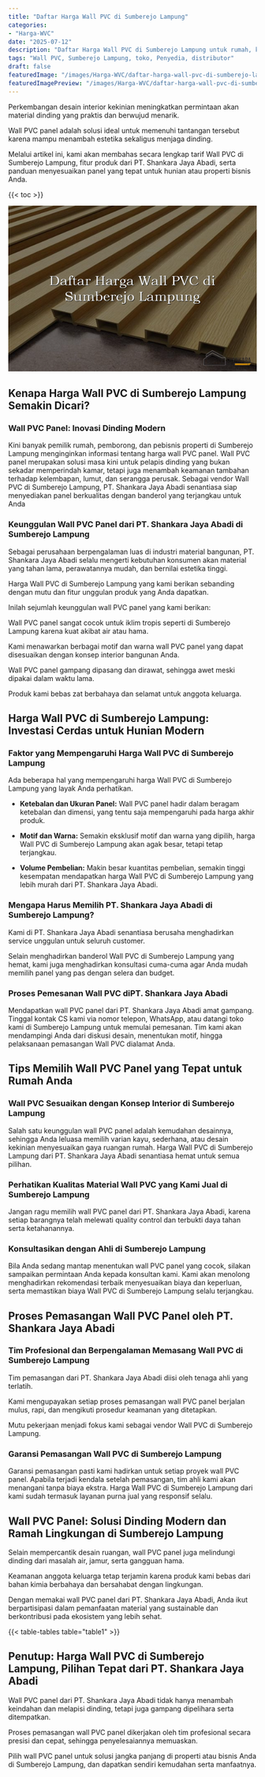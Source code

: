 ```yaml
---
title: "Daftar Harga Wall PVC di Sumberejo Lampung"
categories:
- "Harga-WVC"
date: "2025-07-12"
description: "Daftar Harga Wall PVC di Sumberejo Lampung untuk rumah, kantor, serta gerai. Material berkualitas, pilihan motif, variasi warna modern, dengan jasa instalasi oleh tim berpengalaman dan garansi resmi!|Layanan distribusi Wall PVC di Sumberejo Lampung untuk keperluan tempat tinggal, perkantoran, maupun toko, dengan material unggulan dan penempatan oleh tim berpengalaman serta jaminan resmi.|Pilihan Wall PVC di Sumberejo Lampung yang andal bagi rumah, perkantoran, serta toko, dengan produk unggulan dan pemasangan ditangani oleh teknisi ahli serta garansi resmi.|Distribusi Wall PVC di Sumberejo Lampung untuk rumah, kantor, dan gerai, dengan produk berkualitas dan instalasi dikerjakan oleh teknisi berpengalaman, lengkap beserta kepastian resmi.}"
tags: "Wall PVC, Sumberejo Lampung, toko, Penyedia, distributor"
draft: false
featuredImage: "/images/Harga-WVC/daftar-harga-wall-pvc-di-sumberejo-lampung.png"
featuredImagePreview: "/images/Harga-WVC/daftar-harga-wall-pvc-di-sumberejo-lampung.png"
---
```


Perkembangan desain interior kekinian meningkatkan permintaan akan material dinding yang praktis dan berwujud menarik.

Wall PVC panel adalah solusi ideal untuk memenuhi tantangan tersebut karena mampu menambah estetika sekaligus menjaga dinding.

Melalui artikel ini, kami akan membahas secara lengkap tarif Wall PVC di Sumberejo Lampung, fitur produk dari PT. Shankara Jaya Abadi, serta panduan menyesuaikan panel yang tepat untuk hunian atau properti bisnis Anda.

{{< toc >}}

![Daftar Harga Wall PVC di Sumberejo Lampung](/images/Harga-WVC/Daftar-Harga-Wall-PVC-di-Sumberejo-Lampung.png)

## Kenapa Harga Wall PVC di Sumberejo Lampung Semakin Dicari?

### Wall PVC Panel: Inovasi Dinding Modern

Kini banyak pemilik rumah, pemborong, dan pebisnis properti di Sumberejo Lampung menginginkan informasi tentang harga wall PVC panel. Wall PVC panel merupakan solusi masa kini untuk pelapis dinding yang bukan sekadar memperindah kamar, tetapi juga menambah keamanan tambahan terhadap kelembapan, lumut, dan serangga perusak. Sebagai vendor Wall PVC di Sumberejo Lampung, PT. Shankara Jaya Abadi senantiasa siap menyediakan panel berkualitas dengan banderol yang terjangkau untuk Anda

### Keunggulan Wall PVC Panel dari PT. Shankara Jaya Abadi di Sumberejo Lampung

Sebagai perusahaan berpengalaman luas di industri material bangunan, PT. Shankara Jaya Abadi selalu mengerti kebutuhan konsumen akan material yang tahan lama, perawatannya mudah, dan bernilai estetika tinggi.

Harga Wall PVC di Sumberejo Lampung yang kami berikan sebanding dengan mutu dan fitur unggulan produk yang Anda dapatkan.

Inilah sejumlah keunggulan wall PVC panel yang kami berikan:

Wall PVC panel sangat cocok untuk iklim tropis seperti di Sumberejo Lampung karena kuat akibat air atau hama.

Kami menawarkan berbagai motif dan warna wall PVC panel yang dapat disesuaikan dengan konsep interior bangunan Anda.

Wall PVC panel gampang dipasang dan dirawat, sehingga awet meski dipakai dalam waktu lama.

Produk kami bebas zat berbahaya dan selamat untuk anggota keluarga.

## Harga Wall PVC di Sumberejo Lampung: Investasi Cerdas untuk Hunian Modern

### Faktor yang Mempengaruhi Harga Wall PVC di Sumberejo Lampung

Ada beberapa hal yang mempengaruhi harga Wall PVC di Sumberejo Lampung yang layak Anda perhatikan.

- **Ketebalan dan Ukuran Panel:** Wall PVC panel hadir dalam beragam ketebalan dan dimensi, yang tentu saja mempengaruhi pada harga akhir produk.

- **Motif dan Warna:** Semakin eksklusif motif dan warna yang dipilih, harga Wall PVC di Sumberejo Lampung akan agak besar, tetapi tetap terjangkau.

- **Volume Pembelian:** Makin besar kuantitas pembelian, semakin tinggi kesempatan mendapatkan harga Wall PVC di Sumberejo Lampung yang lebih murah dari PT. Shankara Jaya Abadi.

### Mengapa Harus Memilih PT. Shankara Jaya Abadi di Sumberejo Lampung?

Kami di PT. Shankara Jaya Abadi senantiasa berusaha menghadirkan service unggulan untuk seluruh customer.

Selain menghadirkan banderol Wall PVC di Sumberejo Lampung yang hemat, kami juga menghadirkan konsultasi cuma-cuma agar Anda mudah memilih panel yang pas dengan selera dan budget.

### Proses Pemesanan Wall PVC diPT. Shankara Jaya Abadi

Mendapatkan wall PVC panel dari PT. Shankara Jaya Abadi amat gampang. Tinggal kontak CS kami via nomor telepon, WhatsApp, atau datangi toko kami di Sumberejo Lampung untuk memulai pemesanan. Tim kami akan mendampingi Anda dari diskusi desain, menentukan motif, hingga pelaksanaan pemasangan Wall PVC dialamat Anda.

## Tips Memilih Wall PVC Panel yang Tepat untuk Rumah Anda

### Wall PVC Sesuaikan dengan Konsep Interior di Sumberejo Lampung

Salah satu keunggulan wall PVC panel adalah kemudahan desainnya, sehingga Anda leluasa memilih varian kayu, sederhana, atau desain kekinian menyesuaikan gaya ruangan rumah. Harga Wall PVC di Sumberejo Lampung dari PT. Shankara Jaya Abadi senantiasa hemat untuk semua pilihan.

### Perhatikan Kualitas Material Wall PVC yang Kami Jual di Sumberejo Lampung

Jangan ragu memilih wall PVC panel dari PT. Shankara Jaya Abadi, karena setiap barangnya telah melewati quality control dan terbukti daya tahan serta ketahanannya.

### Konsultasikan dengan Ahli di Sumberejo Lampung

Bila Anda sedang mantap menentukan wall PVC panel yang cocok, silakan sampaikan permintaan Anda kepada konsultan kami. Kami akan menolong menghadirkan rekomendasi terbaik menyesuaikan biaya dan keperluan, serta memastikan biaya Wall PVC di Sumberejo Lampung selalu terjangkau.

## Proses Pemasangan Wall PVC Panel oleh PT. Shankara Jaya Abadi

### Tim Profesional dan Berpengalaman Memasang Wall PVC di Sumberejo Lampung

Tim pemasangan dari PT. Shankara Jaya Abadi diisi oleh tenaga ahli yang terlatih.

Kami mengupayakan setiap proses pemasangan wall PVC panel berjalan mulus, rapi, dan mengikuti prosedur keamanan yang ditetapkan.

Mutu pekerjaan menjadi fokus kami sebagai vendor Wall PVC di Sumberejo Lampung.

### Garansi Pemasangan Wall PVC di Sumberejo Lampung

Garansi pemasangan pasti kami hadirkan untuk setiap proyek wall PVC panel. Apabila terjadi kendala setelah pemasangan, tim ahli kami akan menangani tanpa biaya ekstra. Harga Wall PVC di Sumberejo Lampung dari kami sudah termasuk layanan purna jual yang responsif selalu.

## Wall PVC Panel: Solusi Dinding Modern dan Ramah Lingkungan di Sumberejo Lampung

Selain mempercantik desain ruangan, wall PVC panel juga melindungi dinding dari masalah air, jamur, serta gangguan hama.

Keamanan anggota keluarga tetap terjamin karena produk kami bebas dari bahan kimia berbahaya dan bersahabat dengan lingkungan.

Dengan memakai wall PVC panel dari PT. Shankara Jaya Abadi, Anda ikut berpartisipasi dalam pemanfaatan material yang sustainable dan berkontribusi pada ekosistem yang lebih sehat.

{{< table-tables table="table1" >}}

## Penutup: Harga Wall PVC di Sumberejo Lampung, Pilihan Tepat dari PT. Shankara Jaya Abadi

Wall PVC panel dari PT. Shankara Jaya Abadi tidak hanya menambah keindahan dan melapisi dinding, tetapi juga gampang dipelihara serta ditempatkan.

Proses pemasangan wall PVC panel dikerjakan oleh tim profesional secara presisi dan cepat, sehingga penyelesaiannya memuaskan.

Pilih wall PVC panel untuk solusi jangka panjang di properti atau bisnis Anda di Sumberejo Lampung, dan dapatkan sendiri kemudahan serta manfaatnya.
